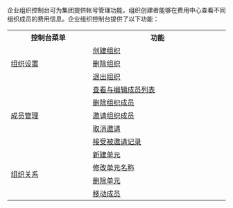 企业组织控制台可为集团提供帐号管理功能，组织创建者能够在费用中心查看不同组织成员的费用信息。企业组织控制台提供了以下功能：

<table style="display:table">
    <tbody>
        <tr>
            <th>
                <strong>
                    控制台菜单
                </strong>
            </th>
            <th>
                <strong>
                    功能
                </strong>
            </th>
        </tr>
    	<tr>
    		<td rowspan=3>
            <a href="https://intl.cloud.tencent.com/document/product/1031/32010">
                    组织设置
            </a>
    		</td>
            <td>
                <a href="https://intl.cloud.tencent.com/document/product/1031/32010#.E5.88.9B.E5.BB.BA.E7.BB.84.E7.BB.87">
                    创建组织
                </a>
            </td>
    	</tr>
        </tr>
        <tr> 
    		<td>
    			     <a href="https://intl.cloud.tencent.com/document/product/1031/32010#.E5.88.A0.E9.99.A4.E7.BB.84.E7.BB.87">
               删除组织
    						</a>
            </td>
        </tr>
        </tr>
        <tr> 
    		<td>
    			     <a href="https://intl.cloud.tencent.com/document/product/1031/32010#.E9.80.80.E5.87.BA.E7.BB.84.E7.BB.87">
               退出组织
    						</a>
            </td>
        </tr>    		
    	<tr>
    		<td rowspan=5>
    				<a href="https://intl.cloud.tencent.com/document/product/1031/32011">
    			成员管理
    				</a>
    		</td>
            <td>
                <a href="https://intl.cloud.tencent.com/document/product/1031/32011#.E6.9F.A5.E7.9C.8B.E4.B8.8E.E7.BC.96.E8.BE.91.E6.88.90.E5.91.98.E5.88.97.E8.A1.A8">
                    查看与编辑成员列表
                </a>
            </td>
    	</tr>
        <tr> 
    		<td>
    			     <a href="https://intl.cloud.tencent.com/document/product/1031/32011#.E5.88.A0.E9.99.A4.E7.BB.84.E7.BB.87.E6.88.90.E5.91.98">
               删除组织成员
    						</a>
            </td>
        </tr>
        <tr> 
    		<td>
    			     <a href="https://intl.cloud.tencent.com/document/product/1031/32011#.E9.82.80.E8.AF.B7.E7.BB.84.E7.BB.87.E6.88.90.E5.91.98">
               邀请组织成员
    						</a>
            </td>
        </tr>
        <tr> 
    		<td>
    			     <a href="https://intl.cloud.tencent.com/document/product/1031/32011#.E5.8F.96.E6.B6.88.E9.82.80.E8.AF.B7">
               取消邀请
    						</a>
            </td>
        </tr>
        <tr> 
    		<td>
    			     <a href="https://intl.cloud.tencent.com/document/product/1031/32011#.E6.8E.A5.E5.8F.97.E8.A2.AB.E9.82.80.E8.AF.B7.E8.AE.B0.E5.BD.95">
               接受被邀请记录
    						</a>
            </td>
        </tr>
    	<tr>
    		<td rowspan=4>
    				<a href="https://intl.cloud.tencent.com/document/product/1031/32012">
    			组织关系
    				</a>
    		</td>
            <td>
                <a href="https://intl.cloud.tencent.com/document/product/1031/32012#.E6.96.B0.E5.BB.BA.E5.8D.95.E5.85.83">
                    新建单元
                </a>
            </td>
    	</tr>
        <tr> 
    		<td>
    			     <a href="https://intl.cloud.tencent.com/document/product/1031/32012#.E4.BF.AE.E6.94.B9.E5.8D.95.E5.85.83.E5.90.8D.E7.A7.B0">
               修改单元名称
    						</a>
            </td>
        </tr>
        <tr> 
    		<td>
    			     <a href="https://intl.cloud.tencent.com/document/product/1031/32012#.E5.88.A0.E9.99.A4.E5.8D.95.E5.85.83">
               删除单元
    						</a>
            </td>
        </tr>
        <tr> 
    		<td>
    			     <a href="https://intl.cloud.tencent.com/document/product/1031/32012#.E7.A7.BB.E5.8A.A8.E6.88.90.E5.91.98">
               移动成员
    						</a>
            </td>
        </tr>    
    </tbody>
</table>

